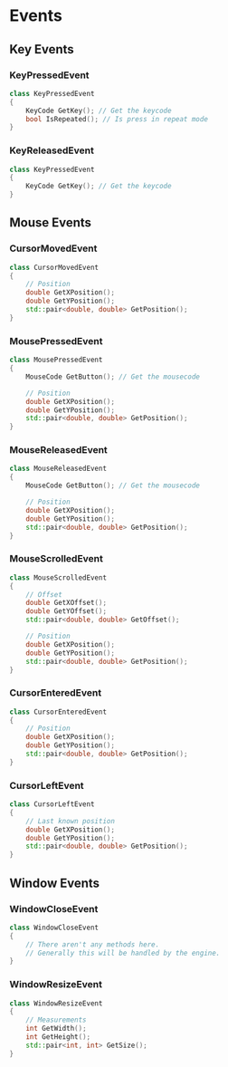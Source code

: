 # Events

## Key Events

### KeyPressedEvent

```cpp
class KeyPressedEvent
{
    KeyCode GetKey(); // Get the keycode
    bool IsRepeated(); // Is press in repeat mode
}
```
### KeyReleasedEvent
```cpp
class KeyPressedEvent
{
    KeyCode GetKey(); // Get the keycode
}
```


## Mouse Events

### CursorMovedEvent
```cpp
class CursorMovedEvent
{
    // Position
    double GetXPosition();
    double GetYPosition();
    std::pair<double, double> GetPosition();
}
```
### MousePressedEvent
```cpp
class MousePressedEvent
{
    MouseCode GetButton(); // Get the mousecode

    // Position
    double GetXPosition();
    double GetYPosition();
    std::pair<double, double> GetPosition();
}
```
### MouseReleasedEvent
```cpp
class MouseReleasedEvent
{
    MouseCode GetButton(); // Get the mousecode

    // Position
    double GetXPosition();
    double GetYPosition();
    std::pair<double, double> GetPosition();
}
```
### MouseScrolledEvent
```cpp
class MouseScrolledEvent
{
    // Offset
    double GetXOffset();
    double GetYOffset();
    std::pair<double, double> GetOffset();

    // Position
    double GetXPosition();
    double GetYPosition();
    std::pair<double, double> GetPosition();
}
```
### CursorEnteredEvent
```cpp
class CursorEnteredEvent
{
    // Position
    double GetXPosition();
    double GetYPosition();
    std::pair<double, double> GetPosition();
}
```
### CursorLeftEvent
```cpp
class CursorLeftEvent
{
    // Last known position
    double GetXPosition();
    double GetYPosition();
    std::pair<double, double> GetPosition();
}
```

## Window Events

### WindowCloseEvent
```cpp
class WindowCloseEvent
{
    // There aren't any methods here.
    // Generally this will be handled by the engine.
}
```
### WindowResizeEvent
```cpp
class WindowResizeEvent
{
    // Measurements
    int GetWidth();
    int GetHeight();
    std::pair<int, int> GetSize();
}
```

